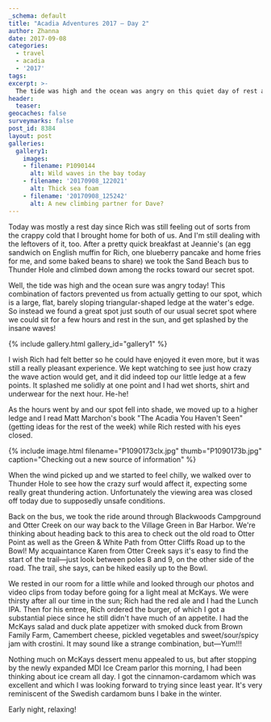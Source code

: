 ```yaml
---
_schema: default
title: "Acadia Adventures 2017 – Day 2"
author: Zhanna
date: 2017-09-08
categories:
  - travel
  - acadia
  - '2017'
tags:
excerpt: >-
  The tide was high and the ocean was angry on this quiet day of rest and light exploration.
header:
  teaser:
geocaches: false
surveymarks: false
post_id: 8384
layout: post
galleries:
  gallery1:
    images:
    - filename: P1090144
      alt: Wild waves in the bay today
    - filename: '20170908_122021'
      alt: Thick sea foam
    - filename: '20170908_125242'
      alt: A new climbing partner for Dave?
---
```


Today was mostly a rest day since Rich was still feeling out of sorts from the crappy cold that I brought home for both of us.  And I'm still dealing with the leftovers of it, too.  After a pretty quick breakfast at Jeannie's (an egg sandwich on English muffin for Rich, one blueberry pancake and home fries for me, and some baked beans to share) we took the Sand Beach bus to Thunder Hole and climbed down among the rocks toward our secret spot. 

Well, the tide was high and the ocean sure was angry today! This combination of factors prevented us from actually getting to our spot, which is a large, flat, barely sloping triangular-shaped ledge at the water's edge. So instead we found a great spot just south of our usual secret spot where we could sit for a few hours and rest in the sun, and get splashed by the insane waves! 

{% include gallery.html gallery_id="gallery1" %}

I wish Rich had felt better so he could have enjoyed it even more, but it was still a really pleasant experience. We kept watching to see just how crazy the wave action would get, and it did indeed top our little ledge at a few points. It splashed me solidly at one point and I had wet shorts, shirt and underwear for the next hour. He-he!

As the hours went by and our spot fell into shade, we moved up to a higher ledge and I read Matt Marchon's book "The Acadia You Haven't Seen" (getting ideas for the rest of the week) while Rich rested with his eyes closed. 

{% include image.html filename="P1090173clx.jpg" thumb="P1090173b.jpg" caption="Checking out a new source of information" %}

When the wind picked up and we started to feel chilly, we walked over to Thunder Hole to see how the crazy surf would affect it, expecting some really great thundering action. Unfortunately the viewing area was closed off today due to supposedly unsafe conditions. 

Back on the bus, we took the ride around through Blackwoods Campground and Otter Creek on our way back to the Village Green in Bar Harbor. We're thinking about heading back to this area to check out the old road to Otter Point as well as the Green & White Path from Otter Cliffs Road up to the Bowl! My acquaintance Karen from Otter Creek says it's easy to find the start of the trail—just look between poles 8 and 9, on the other side of the road. The trail, she says, can be hiked easily up to the Bowl. 

We rested in our room for a little while and looked through our photos and video clips from today before going for a light meal at McKays. We were thirsty after all our time in the sun; Rich had the red ale and I had the Lunch IPA. Then for his entree, Rich ordered the burger, of which I got a substantial piece since he still didn't have much of an appetite. I had the McKays salad and duck plate appetizer with smoked duck from Brown Family Farm, Camembert cheese, pickled vegetables and sweet/sour/spicy jam with crostini. It may sound like a strange combination, but—Yum!!! 

Nothing much on McKays dessert menu appealed to us, but after stopping by the newly expanded MDI Ice Cream parlor this morning, I had been thinking about ice cream all day. I got the cinnamon-cardamom which was excellent and which I was looking forward to trying since least year. It's very reminiscent of the Swedish cardamom buns I bake in the winter.

Early night, relaxing!
